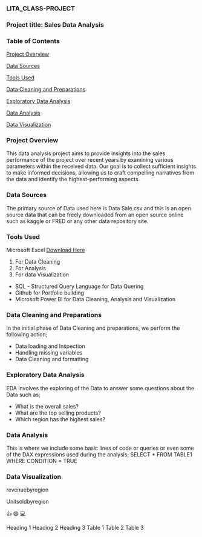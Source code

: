 ### LITA_CLASS-PROJECT

### Project title: Sales Data Analysis
### Table of Contents
[Project Overview](#project-overview)

[Data Sources](#data-sources)

[Tools Used](#tools-used)

[Data Cleaning and Preparations](#data-cleaning-and-preparations)

[Exploratory Data Analysis](#exploratory-data-analysis)

[Data Analysis](#data-analysis)

[Data Visualization](#data-visualization)

### Project Overview

This data analysis project aims to provide insights into the sales performance of the project over recent years by examining various parameters within the received data. Our goal is to collect sufficient insights to make informed decisions, allowing us to craft compelling narratives from the data and identify the highest-performing aspects.

### Data Sources
The primary source of Data used here is Data Sale.csv and this is an open source data that can be freely downloaded from an open source online such as kaggle or FRED or any other data repository site.

### Tools Used
Microsoft Excel [Download Here](https://www.microsoft.com)

1. For Data Cleaning
2. For Analysis
3. For data Visualization
- SQL - Structured Query Language for Data Quering
- Github for Portfolio building
- Microsoft Power BI for Data Cleaning, Analysis and Visualization

### Data Cleaning and Preparations
In the initial phase of Data Cleaning and preparations, we perform the following action;
- Data loading and Inspection
- Handling missing variables
- Data Cleaning and formatting

### Exploratory Data Analysis
EDA involves the exploring of the Data to answer some questions about the Data such as;

- What is the overall sales?
- What are the top selling products?
- Which region has the highest sales?

### Data Analysis
This is where we include some basic lines of code or queries or even some of the DAX expressions used during the analysis;
SELECT * FROM TABLE1
WHERE CONDITION = TRUE

### Data Visualization
revenuebyregion

Unitsoldbyregion

👍 😄 💻

Heading 1	Heading 2	Heading 3
Table 1	Table 2	Table 3
